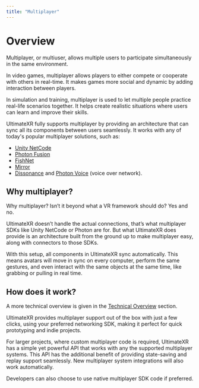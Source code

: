 ```yaml
---
title: "Multiplayer"
---
```


# Overview

Multiplayer, or multiuser, allows multiple users to participate simultaneously in the same environment.

In video games, multiplayer allows players to either compete or cooperate with others in real-time. It makes games more social and dynamic by adding interaction between players.

In simulation and training, multiplayer is used to let multiple people practice real-life scenarios together. It helps create realistic situations where users can learn and improve their skills.

UltimateXR fully supports multiplayer by providing an architecture that can sync all its components between users seamlessly. It works with any of today's popular multiplayer solutions, such as:
- [Unity NetCode](https://docs-multiplayer.unity3d.com/netcode/current/about/)
- [Photon Fusion](https://www.photonengine.com/fusion)
- [FishNet](https://fish-networking.gitbook.io/docs)
- [Mirror](https://mirror-networking.com/)
- [Dissonance](https://placeholder-software.co.uk/dissonance/docs/index.html) and [Photon Voice](https://www.photonengine.com/voice) (voice over network).

## Why multiplayer?

Why multiplayer? Isn’t it beyond what a VR framework should do? Yes and no.

UltimateXR doesn’t handle the actual connections, that’s what multiplayer SDKs like Unity NetCode or Photon are for. But what UltimateXR does provide is an architecture built from the ground up to make multiplayer easy, along with connectors to those SDKs.

With this setup, all components in UltimateXR sync automatically. This means avatars will move in sync on every computer, perform the same gestures, and even interact with the same objects at the same time, like grabbing or pulling in real time.

## How does it work?

A more technical overview is given in the [Technical Overview](/docs/multiplayer/technical-overview) section.

UltimateXR provides multiplayer support out of the box with just a few clicks, using your preferred networking SDK, making it perfect for quick prototyping and indie projects.

For larger projects, where custom multiplayer code is required, UltimateXR has a simple yet powerful API that works with any the supported multiplayer systems. This API has the additional benefit of providing state-saving and replay support seamlessly. New multiplayer system integrations will also work automatically.

Developers can also choose to use native multiplayer SDK code if preferred.

